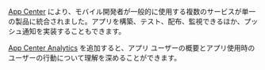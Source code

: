 ﻿[App Center](https://appcenter.ms/) により、モバイル開発者が一般的に使用する複数のサービスが単一の製品に統合されました。アプリを構築、テスト、配布、監視できるほか、プッシュ通知を実装することもできます。

[App Center Analytics](https://docs.microsoft.com/appcenter/analytics/) を追加すると、アプリ ユーザーの概要とアプリ使用時のユーザーの行動について理解を深めることができます。
